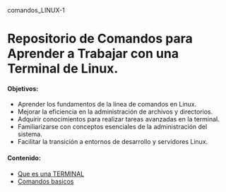  comandos_LINUX-1
# Repositorio de Comandos para Aprender a Trabajar con una Terminal de Linux.
#### Objetivos:

* Aprender los fundamentos de la línea de comandos en Linux.
* Mejorar la eficiencia en la administración de archivos y directorios.
* Adquirir conocimientos para realizar tareas avanzadas en la terminal.
* Familiarizarse con conceptos esenciales de la administración del sistema.
* Facilitar la transición a entornos de desarrollo y servidores Linux.

#### Contenido:
* [ Que es una TERMINAL](https://github.com/KIRIL13POK/comandos_LINUX-1/blob/main/terminal.md)
* [ Comandos basicos](https://github.com/KIRIL13POK/comandos_LINUX-1/blob/main/comandos_basicos_Linux.md)
  
